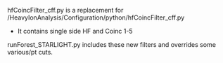 hfCoincFilter_cff.py is a replacement for /HeavyIonAnalysis/Configuration/python/hfCoincFilter_cff.py
- It contains single side HF and Coinc 1-5

runForest_STARLIGHT.py includes these new filters and overrides some various/pt cuts.
